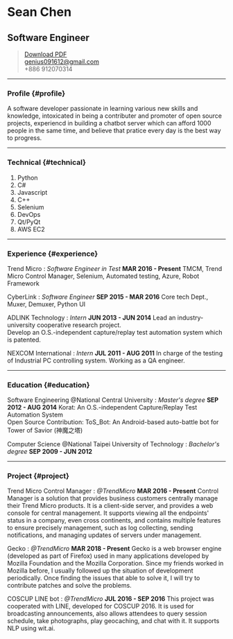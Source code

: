 # Sean Chen
## Software Engineer

> [Download PDF](resume.pdf)  
> [genius091612@gmail.com](genius091612@gmail.com)  
> +886 912070314

------

### Profile {#profile}

A software developer passionate in learning various new skills and knowledge, intoxicated in being a contributer and promoter of open source projects, experiencd in building a chatbot server which can afford 1000 people in the same time, and believe that pratice every day is the best way to progress.

-------

### Technical {#technical}

1. Python
1. C#
1. Javascript
1. C++
1. Selenium
1. DevOps
1. Qt/PyQt
1. AWS EC2

------

### Experience {#experience}

Trend Micro
: *Software Engineer in Test*
  __MAR 2016 - Present__
  TMCM, Trend Micro Control Manager, Selenium, Automated testing, Azure, Robot Framework 

CyberLink
: *Software Engineer*
  __SEP 2015 - MAR 2016__
  Core tech Dept., Muxer, Demuxer, Python UI 

ADLINK Technology 
: *Intern*
  __JUN 2013 - JUN 2014__
  Lead an industry-university cooperative research project.  
  Develop an O.S.-independent capture/replay test automation system which is patented. 

NEXCOM International
: *Intern*
  __JUL 2011 - AUG 2011__
  In charge of the testing of Industrial PC controlling system. Working as a QA engineer. 

------

### Education {#education}

Software Engineering @National Central University
: *Master's degree*
  __SEP 2012 - AUG 2014__
  Korat: An O.S.-independent Capture/Replay Test Automation System  
  Open Source Contribution: ToS_Bot: An Android-based auto-battle bot for Tower of Savior (神魔之塔) 

Computer Science @National Taipei University of Technology
: *Bachelor's degree*
  __SEP 2009 - JUN 2012__

------

### Project {#project}

Trend Micro Control Manager
: *@TrendMicro*
  __MAR 2016 - Present__
  Control Manager is a solution that provides business customers centrally manage their Trend Micro products. It is a client-side server, and provides a web console for central management. It supports viewing all the endpoints' status in a company, even cross continents, and contains multiple features to ensure precisely management, such as log collecting, sending notifications, and managing updates of servers under management. 

Gecko
: *@TrendMicro*
  __MAR 2018 - Present__
  Gecko is a web browser engine (developed as part of Firefox) used in many applications developed by Mozilla Foundation and the Mozilla Corporation. Since my friends worked in Mozilla before, I usually followed up the situation of development periodically. Once finding the issues that able to solve it, I will try to contribute patches and solve the problems.  

COSCUP LINE bot 
: *@TrendMicro*
  __JUL 2016 - SEP 2016__
  This project was cooperated with LINE, developed for COSCUP 2016. It is used for broadcasting announcements, also allows attendees to query session schedule, take photographs, play geocaching, and chat with it. It supports NLP using wit.ai. 
